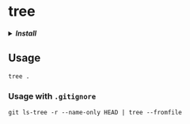 # tree
<details>
  <summary><strong><em>Install</em></strong></summary>

- for linux
    ```
    sudo apt-get install tree
    ```
- for mac
    ```
    brew install tree
    ```
</details>

## Usage
```
tree .
```
### Usage with `.gitignore`
```
git ls-tree -r --name-only HEAD | tree --fromfile
```